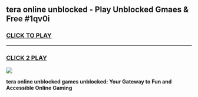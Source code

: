 
## tera online unblocked - Play Unblocked Gmaes & Free #1qv0i
<h3>
<a href="https://news.freeplayer.one?title=tera_online_unblocked&ref=26F">CLICK TO PLAY</a></h3>
<hr>

<h3>
<a href="https://news.freeplayer.one?title=tera_online_unblocked&ref=26F">CLICK 2 PLAY</a>
  
</h3>

<a href="https://news.freeplayer.one?title=tera_online_unblocked&ref=26F/"><img src="https://clearcache.store/games.png"></a>


**tera online unblocked games unblocked: Your Gateway to Fun and Accessible Online Gaming**
